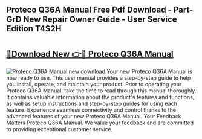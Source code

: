 ## Proteco Q36A Manual Free Pdf Download - Part-GrD New Repair Owner Guide - User Service Edition T4S2H

# <h2><a href="http://cf12426.oget.top/?id=Proteco+Q36A+Manual">🔗Download New 👉🔴 Proteco Q36A Manual</a></h2>

[![Proteco Q36A Manual new download](https://i.imgur.com/5g1atiW.png)](http://cf12426.oget.top/?id=Proteco+Q36A+Manual)
Your new Proteco Q36A Manual is now ready to use. This user manual provides a step-by-step guide to help you install, operate, and maintain your product. Prior to operating your Proteco Q36A Manual, take the time to read through this manual thoroughly. It contains valuable information about the product's features and functions, as well as setup instructions and step-by-step guides for using each feature. Experience seamless connectivity and control thanks to the advanced features of your new Proteco Q36A Manual. Your Feedback Matters Proteco Q36A Manual. We value your feedback and are committed to providing exceptional customer service.
